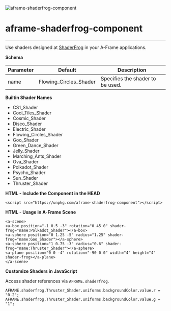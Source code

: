 ![aframe-shaderfrog-component](https://cdn.glitch.com/79dfcf15-2e86-4e07-a7f2-57d0ebfeae7f%2Fsf.png?v=1591440920168)
# aframe-shaderfrog-component
___

Use shaders designed at <a href="https://shaderfrog.com/app" rel="noopener noreferrer">ShaderFrog</a> in your A-Frame applications.

**Schema**

| Parameter   | Default | Description |
|-------------|---------|-------------|
| name | Flowing_Circles_Shader | Specifies the shader to be used. |

**Builtin Shader Names**
- CS1_Shader
- Cool_Tiles_Shader
- Cosmic_Shader
- Disco_Shader
- Electric_Shader
- Flowing_Circles_Shader
- Goo_Shader
- Green_Dance_Shader
- Jelly_Shader
- Marching_Ants_Shader
- Ova_Shader
- Polkadot_Shader
- Psycho_Shader
- Sun_Shader
- Thruster_Shader


**HTML - Include the Component in the HEAD**

```
<script src="https://unpkg.com/aframe-shaderfrog-component"></script>
```



**HTML - Usage in A-Frame Scene**

```
<a-scene>
<a-box position="-1 0.5 -3" rotation="0 45 0" shader-frog="name:Polkadot_Shader"></a-box>
<a-sphere position="0 1.25 -5" radius="1.25" shader-frog="name:Goo_Shader"></a-sphere>
<a-sphere position="1 0.75 -3" radius="0.6" shader-frog="name:Thruster_Shader"></a-sphere>
<a-plane position="0 0 -4" rotation="-90 0 0" width="4" height="4" shader-frog></a-plane>
</a-scene>
```

**Customize Shaders in JavaScript**

Access shader references via ```AFRAME.shaderfrog```.

```
AFRAME.shaderfrog.Thruster_Shader.uniforms.backgroundColor.value.r = "0.2";
AFRAME.shaderfrog.Thruster_Shader.uniforms.backgroundColor.value.g = "1";
```